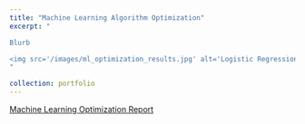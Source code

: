 ```yaml
---
title: "Machine Learning Algorithm Optimization"
excerpt: "

Blurb

<img src='/images/ml_optimization_results.jpg' alt='Logistic Regression and Decision Tree Optimization Results' width='500' height='500' style='display: block; margin: 0 auto;'>
"

collection: portfolio
---
```


[Machine Learning Optimization Report](/images/ml_optimization_report.pdf)